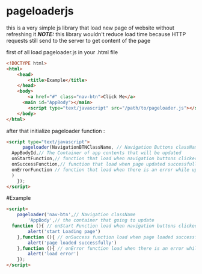 # pageloaderjs
this is a very simple js library that load new page of website without refreshing it
**_NOTE:_**  this library wouldn't reduce load time because HTTP requests still send to the server to get content of the page

first of all load pageloader.js in your .html file

```html
<!DOCTYPE html>
<html>
    <head>
        <title>Example</title>
    </head>
    <body>
        <a href="#" class="nav-btn">Click Me</a>
      <main id="AppBody"></main>
        <script type="text/javascript" src="/path/to/pageloader.js"></script>
    </body>
</html>
````
after that initialize pageloader function : 
````html
<script type="text/javascript">
      pageloader(NavigationBTNClassName, // Navigation Buttons className
  AppBodyId,// The Container of app contents that will be updated
  onStartFunction,// function that load when navigation buttons clicked (for example you can append a loading spinner)
  onSuccessFunction,// function that load when page updated successfully
  onErrorFunction // function that load when there is an error while updating the page
  )
    });
</script>  
````

#Example

````html
<script>
    pageloader('nav-btn',// Navigation className
        'AppBody',// the container that going to update
  function (){ // onStart Function load when navigation buttons clicked
        alert('start Loading page')
    },function (){ // onSuccess function load when page loaded successfully
        alert('page loaded successfully')
    },function (){ // onError function load when there is an error while updating the page
        alert('load error')
    });
</script>
````


